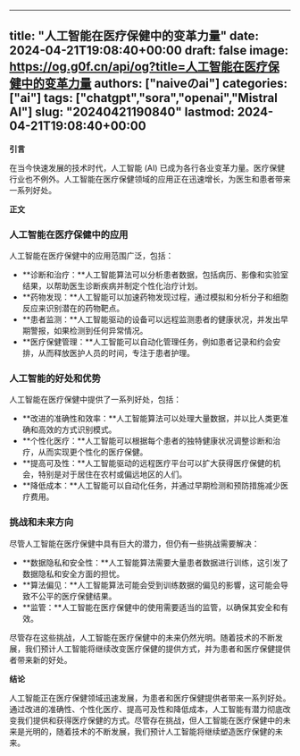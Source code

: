 
---
title: "人工智能在医疗保健中的变革力量"
date: 2024-04-21T19:08:40+00:00
draft: false
image: https://og.g0f.cn/api/og?title=人工智能在医疗保健中的变革力量
authors: ["naiveのai"]
categories: ["ai"]
tags: ["chatgpt","sora","openai","Mistral AI"]
slug: "20240421190840"
lastmod: 2024-04-21T19:08:40+00:00
---
**引言**

在当今快速发展的技术时代，人工智能 (AI) 已成为各行各业变革力量。医疗保健行业也不例外。人工智能在医疗保健领域的应用正在迅速增长，为医生和患者带来一系列好处。

**正文**

### 人工智能在医疗保健中的应用

人工智能在医疗保健中的应用范围广泛，包括：

- **诊断和治疗：**人工智能算法可以分析患者数据，包括病历、影像和实验室结果，以帮助医生诊断疾病并制定个性化治疗计划。
- **药物发现：**人工智能可以加速药物发现过程，通过模拟和分析分子和细胞反应来识别潜在的药物靶点。
- **患者监测：**人工智能驱动的设备可以远程监测患者的健康状况，并发出早期警报，如果检测到任何异常情况。
- **医疗保健管理：**人工智能可以自动化管理任务，例如患者记录和约会安排，从而释放医护人员的时间，专注于患者护理。

### 人工智能的好处和优势

人工智能在医疗保健中提供了一系列好处，包括：

- **改进的准确性和效率：**人工智能算法可以处理大量数据，并以比人类更准确和高效的方式识别模式。
- **个性化医疗：**人工智能可以根据每个患者的独特健康状况调整诊断和治疗，从而实现更个性化的医疗保健。
- **提高可及性：**人工智能驱动的远程医疗平台可以扩大获得医疗保健的机会，特别是对于居住在农村或偏远地区的人们。
- **降低成本：**人工智能可以自动化任务，并通过早期检测和预防措施减少医疗费用。

### 挑战和未来方向

尽管人工智能在医疗保健中具有巨大的潜力，但仍有一些挑战需要解决：

- **数据隐私和安全性：**人工智能算法需要大量患者数据进行训练，这引发了数据隐私和安全方面的担忧。
- **算法偏见：**人工智能算法可能会受到训练数据的偏见的影響，这可能会导致不公平的医疗保健结果。
- **监管：**人工智能在医疗保健中的使用需要适当的监管，以确保其安全和有效。

尽管存在这些挑战，人工智能在医疗保健中的未来仍然光明。随着技术的不断发展，我们预计人工智能将继续改变医疗保健的提供方式，并为患者和医疗保健提供者带来新的好处。

**结论**

人工智能正在医疗保健领域迅速发展，为患者和医疗保健提供者带来一系列好处。通过改进的准确性、个性化医疗、提高可及性和降低成本，人工智能有潜力彻底改变我们提供和获得医疗保健的方式。尽管存在挑战，但人工智能在医疗保健中的未来是光明的，随着技术的不断发展，我们预计人工智能将继续塑造医疗保健的未来。
